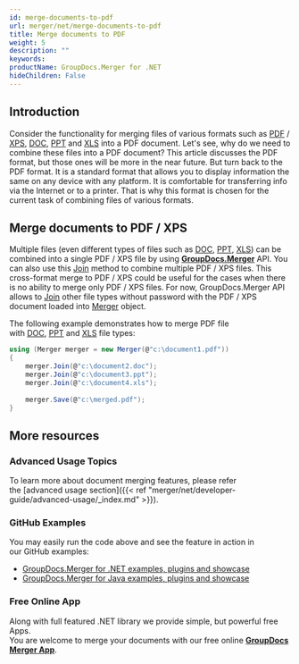 ```yaml
---
id: merge-documents-to-pdf
url: merger/net/merge-documents-to-pdf
title: Merge documents to PDF
weight: 5
description: ""
keywords: 
productName: GroupDocs.Merger for .NET
hideChildren: False
---
```

## Introduction

Consider the functionality for merging files of various formats such as [PDF](https://docs.fileformat.com/view/pdf/) / [XPS](https://docs.fileformat.com/page-description-language/xps/), [DOC](https://docs.fileformat.com/word-processing/doc/), [PPT](https://docs.fileformat.com/presentation/ppt/) and [XLS](https://docs.fileformat.com/spreadsheet/xls/) into a PDF document. Let's see, why do we need to combine these files into a PDF document? This article discusses the PDF format, but those ones will be more in the near future. But turn back to the PDF format. It is a standard format that allows you to display information the same on any device with any platform. It is comfortable for transferring info via the Internet or to a printer. That is why this format is chosen for the current task of combining files of various formats.

## Merge documents to PDF / XPS

Multiple files (even different types of files such as [DOC](https://docs.fileformat.com/word-processing/doc/), [PPT](https://docs.fileformat.com/presentation/ppt/), [XLS](https://docs.fileformat.com/spreadsheet/xls/)) can be combined into a single PDF / XPS file by using **[GroupDocs.Merger](https://products.groupdocs.com/merger/net)** API. You can also use this [Join](https://apireference.groupdocs.com/net/merger/groupdocs.merger/merger/methods/join/index) method to combine multiple PDF / XPS files. This cross-format merge to PDF / XPS could be useful for the cases when there is no ability to merge only PDF / XPS files. For now, GroupDocs.Merger API allows to [Join](https://apireference.groupdocs.com/net/merger/groupdocs.merger/merger/methods/join/index) other file types without password with the PDF / XPS document loaded into [Merger](https://apireference.groupdocs.com/net/merger/groupdocs.merger/merger) object.

The following example demonstrates how to merge PDF file with [DOC](https://docs.fileformat.com/word-processing/doc/), [PPT](https://docs.fileformat.com/presentation/ppt/) and [XLS](https://docs.fileformat.com/spreadsheet/xls/) file types:

```csharp
using (Merger merger = new Merger(@"c:\document1.pdf"))
{
    merger.Join(@"c:\document2.doc");
    merger.Join(@"c:\document3.ppt");
    merger.Join(@"c:\document4.xls");
 
	merger.Save(@"c:\merged.pdf");
}
```

## More resources
### Advanced Usage Topics 
To learn more about document merging features, please refer the [advanced usage section]({{< ref "merger/net/developer-guide/advanced-usage/_index.md" >}}).

### GitHub Examples 
You may easily run the code above and see the feature in action in our GitHub examples:
*   [GroupDocs.Merger for .NET examples, plugins and showcase](https://github.com/groupdocs-merger/GroupDocs.Merger-for-.NET)    
*   [GroupDocs.Merger for Java examples, plugins and showcase](https://github.com/groupdocs-merger/GroupDocs.Merger-for-Java)    

### Free Online App

Along with full featured .NET library we provide simple, but powerful free Apps.  
You are welcome to merge your documents with our free online **[GroupDocs Merger App](https://products.groupdocs.app/merger)**.
